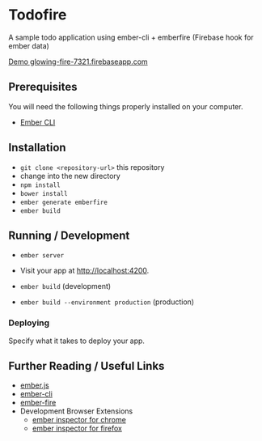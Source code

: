 # Todofire
A sample todo application using ember-cli + emberfire (Firebase hook for ember data)

[Demo glowing-fire-7321.firebaseapp.com](https://glowing-fire-7321.firebaseapp.com/)

## Prerequisites

You will need the following things properly installed on your computer.

* [Ember CLI](http://www.ember-cli.com/)


## Installation

* `git clone <repository-url>` this repository
* change into the new directory
* `npm install`
* `bower install`
* `ember generate emberfire`
* `ember build`

## Running / Development

* `ember server`
* Visit your app at [http://localhost:4200](http://localhost:4200).

* `ember build` (development)
* `ember build --environment production` (production)

### Deploying

Specify what it takes to deploy your app.

## Further Reading / Useful Links

* [ember.js](http://emberjs.com/)
* [ember-cli](http://www.ember-cli.com/)
* [ember-fire](https://www.firebase.com/docs/web/libraries/ember/)
* Development Browser Extensions
  * [ember inspector for chrome](https://chrome.google.com/webstore/detail/ember-inspector/bmdblncegkenkacieihfhpjfppoconhi)
  * [ember inspector for firefox](https://addons.mozilla.org/en-US/firefox/addon/ember-inspector/)

